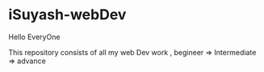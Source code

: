# iSuyash-webDev
Hello EveryOne

  This repository consists of all my web Dev work , begineer => Intermediate => advance 
